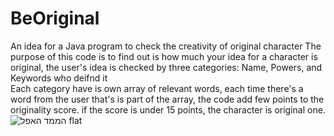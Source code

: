 # BeOriginal
An idea for a Java program to check the creativity of original character
The purpose of this code is to find out is how much your idea for a character is original, the user's idea is checked by three categories: Name, Powers, and Keywords who deifnd it
<br>
Each category have is own array of relevant words, each time there's a word from the user that's is part of the array, the code add few points to the originality score.
if the score is under 15 points, the character is original one.
![הממד האפל flat](https://github.com/guybracha/BeOriginal/assets/19489192/4bb7cbb7-63f8-475c-bfd3-f052693f79a7)
